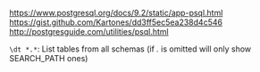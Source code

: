 https://www.postgresql.org/docs/9.2/static/app-psql.html
https://gist.github.com/Kartones/dd3ff5ec5ea238d4c546
http://postgresguide.com/utilities/psql.html

`\dt *.*`: List tables from all schemas (if _._ is omitted will only show SEARCH_PATH ones)
